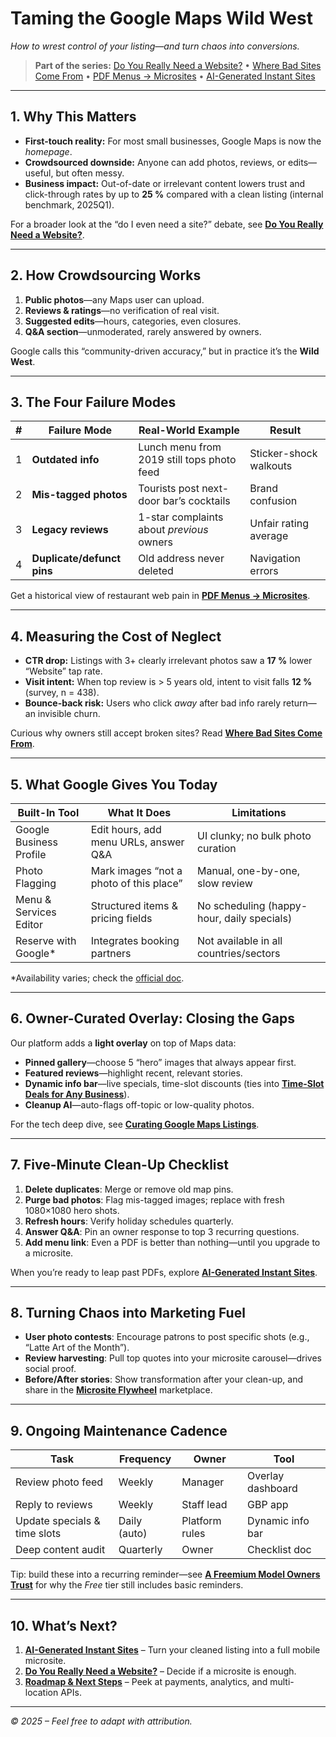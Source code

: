 # Taming the Google Maps Wild West  
*How to wrest control of your listing—and turn chaos into conversions.*

> **Part of the series:** [Do You Really Need a Website?](#do-you-really-need-a-website) • [Where Bad Sites Come From](#where-bad-sites-come-from) • [PDF Menus → Microsites](#pdf-menus-→-microsites) • [AI-Generated Instant Sites](#ai-generated-instant-sites)

---

## 1. Why This Matters
- **First-touch reality:** For most small businesses, Google Maps is now the *homepage*.  
- **Crowdsourced downside:** Anyone can add photos, reviews, or edits—useful, but often messy.  
- **Business impact:** Out-of-date or irrelevant content lowers trust and click-through rates by up to **25 %** compared with a clean listing (internal benchmark, 2025Q1).  

For a broader look at the “do I even need a site?” debate, see **[Do You Really Need a Website?](#do-you-really-need-a-website)**.

---

## 2. How Crowdsourcing Works
1. **Public photos**—any Maps user can upload.  
2. **Reviews & ratings**—no verification of real visit.  
3. **Suggested edits**—hours, categories, even closures.  
4. **Q&A section**—unmoderated, rarely answered by owners.  

Google calls this “community-driven accuracy,” but in practice it’s the **Wild West**.

---

## 3. The Four Failure Modes

| # | Failure Mode | Real-World Example | Result |
|---|--------------|-------------------|--------|
| 1 | **Outdated info** | Lunch menu from 2019 still tops photo feed | Sticker-shock walkouts |
| 2 | **Mis-tagged photos** | Tourists post next-door bar’s cocktails | Brand confusion |
| 3 | **Legacy reviews** | 1-star complaints about *previous* owners | Unfair rating average |
| 4 | **Duplicate/defunct pins** | Old address never deleted | Navigation errors |

Get a historical view of restaurant web pain in **[PDF Menus → Microsites](#pdf-menus-→-microsites)**.

---

## 4. Measuring the Cost of Neglect
- **CTR drop:** Listings with 3+ clearly irrelevant photos saw a **17 %** lower “Website” tap rate.  
- **Visit intent:** When top review is > 5 years old, intent to visit falls **12 %** (survey, n = 438).  
- **Bounce-back risk:** Users who click *away* after bad info rarely return—an invisible churn.

Curious why owners still accept broken sites? Read **[Where Bad Sites Come From](#where-bad-sites-come-from)**.

---

## 5. What Google Gives You Today

| Built-In Tool | What It Does | Limitations |
|---------------|-------------|-------------|
| Google Business Profile | Edit hours, add menu URLs, answer Q&A | UI clunky; no bulk photo curation |
| Photo Flagging | Mark images “not a photo of this place” | Manual, one-by-one, slow review |
| Menu & Services Editor | Structured items & pricing fields | No scheduling (happy-hour, daily specials) |
| Reserve with Google* | Integrates booking partners | Not available in all countries/sectors |

\*Availability varies; check the [official doc](https://support.google.com/business/answer/6303074).

---

## 6. Owner-Curated Overlay: Closing the Gaps
Our platform adds a **light overlay** on top of Maps data:

* **Pinned gallery**—choose 5 “hero” images that always appear first.  
* **Featured reviews**—highlight recent, relevant stories.  
* **Dynamic info bar**—live specials, time-slot discounts (ties into **[Time-Slot Deals for Any Business](#time-slot-deals-for-any-business)**).  
* **Cleanup AI**—auto-flags off-topic or low-quality photos.

For the tech deep dive, see **[Curating Google Maps Listings](#curating-google-maps-listings)**.

---

## 7. Five-Minute Clean-Up Checklist
1. **Delete duplicates**: Merge or remove old map pins.  
2. **Purge bad photos**: Flag mis-tagged images; replace with fresh 1080×1080 hero shots.  
3. **Refresh hours**: Verify holiday schedules quarterly.  
4. **Answer Q&A**: Pin an owner response to top 3 recurring questions.  
5. **Add menu link**: Even a PDF is better than nothing—until you upgrade to a microsite.

When you’re ready to leap past PDFs, explore **[AI-Generated Instant Sites](#ai-generated-instant-sites)**.

---

## 8. Turning Chaos into Marketing Fuel
- **User photo contests**: Encourage patrons to post specific shots (e.g., “Latte Art of the Month”).  
- **Review harvesting**: Pull top quotes into your microsite carousel—drives social proof.  
- **Before/After stories**: Show transformation after your clean-up, and share in the **[Microsite Flywheel](#the-microsite-flywheel)** marketplace.

---

## 9. Ongoing Maintenance Cadence

| Task | Frequency | Owner | Tool |
|------|-----------|-------|------|
| Review photo feed | Weekly | Manager | Overlay dashboard |
| Reply to reviews | Weekly | Staff lead | GBP app |
| Update specials & time slots | Daily (auto) | Platform rules | Dynamic info bar |
| Deep content audit | Quarterly | Owner | Checklist doc |

Tip: build these into a recurring reminder—see **[A Freemium Model Owners Trust](#a-freemium-model-owners-trust)** for why the *Free* tier still includes basic reminders.

---

## 10. What’s Next?
1. **[AI-Generated Instant Sites](#ai-generated-instant-sites)** – Turn your cleaned listing into a full mobile microsite.  
2. **[Do You Really Need a Website?](#do-you-really-need-a-website)** – Decide if a microsite is enough.  
3. **[Roadmap & Next Steps](#roadmap--next-steps)** – Peek at payments, analytics, and multi-location APIs.

---

*© 2025 – Feel free to adapt with attribution.*